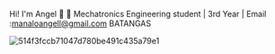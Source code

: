  Hi! I'm Angel 👋
🔭 Mechatronics Engineering student | 3rd Year | Email :manaloangell@gmail.com
BATANGAS

![514f3fccb71047d780be491c435a79e1](https://github.com/manaloanghell/manaloanghell/assets/157549014/e2ab85a8-7374-4997-b139-e97fba086db3)


